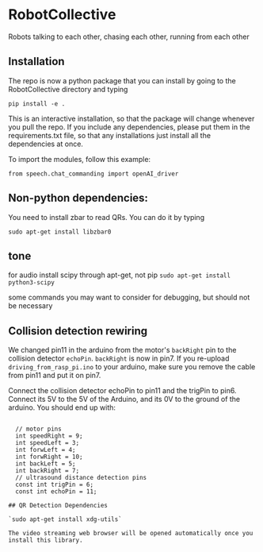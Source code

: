 # RobotCollective
Robots talking to each other, chasing each other, running from each other

## Installation

The repo is now a python package that you can install by going to the RobotCollective directory and typing

`pip install -e .`

This is an interactive installation, so that the package will change whenever you pull the repo. If you include any dependencies, please put them in the requirements.txt file, so that any installations just install all the dependencies at once. 

To import the modules, follow this example:

`from speech.chat_commanding import openAI_driver`

## Non-python dependencies:

You need to install zbar to read QRs. You can do it by typing 

`sudo apt-get install libzbar0`

## tone
for audio  install scipy through apt-get, not pip 
`sudo apt-get install python3-scipy`


some commands you may want to consider for debugging, but should not be necessary
<!-- sudo apt-get update -->
<!-- sudo apt-get install portaudio19-dev -->
<!-- sudo apt-get install alsa-utils -->

## Collision detection rewiring

We changed pin11 in the arduino from the motor's `backRight` pin to the collision detector `echoPin`. `backRight` is now in pin7. If you re-upload `driving_from_rasp_pi.ino` to your arduino, make sure you remove the cable from pin11 and put it on pin7. 

Connect the collision detector echoPin to pin11 and the trigPin to pin6. Connect its 5V to the 5V of the Arduino, and its 0V to the ground of the arduino. You should end up with:

``````

  // motor pins
  int speedRight = 9;
  int speedLeft = 3;
  int forwLeft = 4;
  int forwRight = 10;
  int backLeft = 5;
  int backRight = 7;
  // ultrasound distance detection pins
  const int trigPin = 6;
  const int echoPin = 11;

## QR Detection Dependencies

`sudo apt-get install xdg-utils`

The video streaming web browser will be opened automatically once you install this library.